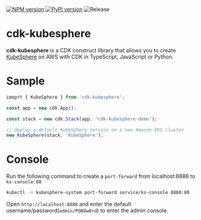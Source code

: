 [![NPM version](https://badge.fury.io/js/cdk-kubesphere.svg)](https://badge.fury.io/js/cdk-kubesphere)
[![PyPI version](https://badge.fury.io/py/cdk-kubesphere.svg)](https://badge.fury.io/py/cdk-kubesphere)
![Release](https://github.com/pahud/cdk-kubesphere/workflows/Release/badge.svg)

# cdk-kubesphere

**cdk-kubesphere** is a CDK construct library that allows you to create [KubeSphere](https://kubesphere.io/) on AWS with CDK in TypeScript, JavaScript or Python.


# Sample


```ts
imoprt { KubeSphere } from 'cdk-kubesphere';

const app = new cdk.App();

const stack = new cdk.Stack(app, 'cdk-kubesphere-demo');

// deploy a default KubeSphere service on a new Amazon EKS cluster
new KubeSphere(stack, 'KubeSphere');

```

# Console

Run the following command to create a `port-forward` from localhost:8888 to `ks-console:80`

```sh
kubectl -n kubesphere-system port-forward service/ks-console 8888:80
```

Open `http://localhost:8888` and enter the default username/password(`admin/P@88w0rd`) to enter the admin console.


